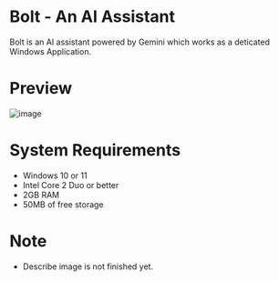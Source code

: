 # Bolt - An AI Assistant

Bolt is an AI assistant powered by Gemini which works as a deticated Windows Application.

# Preview
![image](https://github.com/user-attachments/assets/9d1989ee-996e-48c5-9627-85551d4a965d)

# System Requirements 
* Windows 10 or 11
* Intel Core 2 Duo or better
* 2GB RAM
* 50MB of free storage

# Note
* Describe image is not finished yet.
